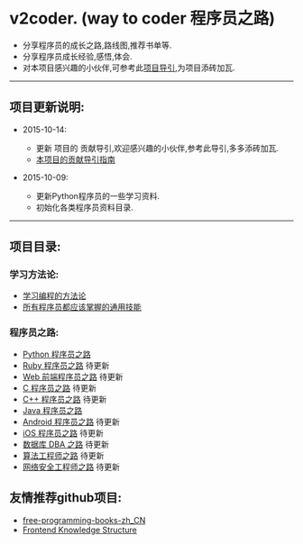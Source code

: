 # v2coder. (way to coder 程序员之路)

- 分享程序员的成长之路,路线图,推荐书单等.
- 分享程序员成长经验,感悟,体会.
- 对本项目感兴趣的小伙伴,可参考此[项目导引](./guide.md),为项目添砖加瓦.

---

## 项目更新说明:

- 2015-10-14:
    - 更新 项目的 贡献导引,欢迎感兴趣的小伙伴,参考此导引,多多添砖加瓦.
    - [本项目的贡献导引指南](./guide.md)

- 2015-10-09:
    - 更新Python程序员的一些学习资料.
    - 初始化各类程序员资料目录.

---

## 项目目录:

### 学习方法论:
- [学习编程的方法论](./v2coder.md)
- [所有程序员都应该掌握的通用技能](./CommonSkills)

### 程序员之路:
- [Python 程序员之路](./Pythoner)
- [Ruby 程序员之路]()    待更新
- [Web 前端程序员之路]()   待更新
- [C 程序员之路]()   待更新
- [C++ 程序员之路]()   待更新
- [Java 程序员之路](./Java)   
- [Android 程序员之路]()   待更新
- [iOS 程序员之路]()   待更新
- [数据库 DBA 之路]()   待更新
- [算法工程师之路]()   待更新
- [网络安全工程师之路]()   待更新


## 友情推荐github项目:

- [free-programming-books-zh_CN](https://github.com/justjavac/free-programming-books-zh_CN)
- [Frontend Knowledge Structure](https://github.com/JacksonTian/fks)
